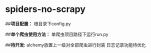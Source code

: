 # spiders-no-scrapy
##**项目配置：**
根目录下config.py

##**单个爬虫使用方法：**
单爬虫项目路径下运行run.py

##**待开发:**
alchemy放置上一级对全部爬虫进行封装
日志记录功能待优化
